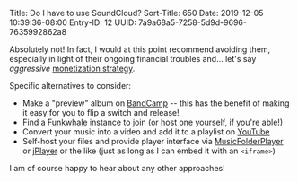 Title: Do I have to use SoundCloud?
Sort-Title: 650
Date: 2019-12-05 10:39:36-08:00
Entry-ID: 12
UUID: 7a9a68a5-7258-5d9d-9696-7635992862a8

Absolutely not! In fact, I would at this point recommend avoiding them, especially in light of their ongoing financial troubles and... let's say *aggressive* [monetization strategy](https://help.soundcloud.com/hc/en-us/articles/360039149474-FAQ-SoundCloud-s-free-upload-limit).

Specific alternatives to consider:

* Make a "preview" album on [BandCamp](https://bandcamp.com/) -- this has the benefit of making it easy for you to flip a switch and release!
* Find a [Funkwhale](https://funkwhale.audio/) instance to join (or host one yourself, if you're able!)
* Convert your music into a video and add it to a playlist on [YouTube](https://youtube.com/)
* Self-host your files and provide player interface via [MusicFolderPlayer](https://github.com/ltGuillaume/MusicFolderPlayer) or [jPlayer](http://jplayer.org/) or the like (just as long as I can embed it with an `<iframe>`)

I am of course happy to hear about any other approaches!

